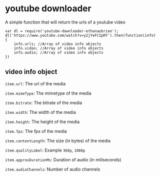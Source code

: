 # youtube downloader

A simple function that will return the urls of a youtube video

```
var dl = require('youtube-downloader-ethanaobrien');
dl('https://www.youtube.com/watch?v=y2jYeFCIpRY').then(function(info) {
    info.urls; //Array of video info objects
    info.video; //Array of video info objects
    info.audio; //Array of video info objects
})
```

## video info object

`item.url`: The url of the media

`item.mimeType`: The mimetype of the media

`item.bitrate`: The bitrate of the media

`item.width`: The width of the media

`item.height`: The height of the media

`item.fps`: The fps of the media

`item.contentLength`: The size (in bytes) of the media

`item.qualityLabel`: Example `360p`, `1080p`

`item.approxDurationMs`: Duration of audio (in miliseconds)

`item.audioChannels`: Number of audio channels
